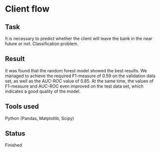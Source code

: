 # Client flow

## Task

It is necessary to predict whether the client will leave the bank in the near future or not. Classification problem.	 	


## Result

 It was found that the random forest model showed the best results. We managed to achieve the required F1-measure of 0.59 on the validation data set, as well as the AUC-ROС value of 0.85. 
 At the same time, the values of F1-measure and AUC-ROC even improved on the test data set, which indicates a good quality of the model.


## Tools used

Python (Pandas, Matplotlib, Scipy)

## Status

Finished
